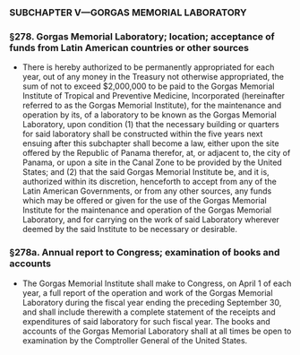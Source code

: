 ### SUBCHAPTER V—GORGAS MEMORIAL LABORATORY

### §278. Gorgas Memorial Laboratory; location; acceptance of funds from Latin American countries or other sources
* There is hereby authorized to be permanently appropriated for each year, out of any money in the Treasury not otherwise appropriated, the sum of not to exceed $2,000,000 to be paid to the Gorgas Memorial Institute of Tropical and Preventive Medicine, Incorporated (hereinafter referred to as the Gorgas Memorial Institute), for the maintenance and operation by its, of a laboratory to be known as the Gorgas Memorial Laboratory, upon condition (1) that the necessary building or quarters for said laboratory shall be constructed within the five years next ensuing after this subchapter shall become a law, either upon the site offered by the Republic of Panama therefor, at, or adjacent to, the city of Panama, or upon a site in the Canal Zone to be provided by the United States; and (2) that the said Gorgas Memorial Institute be, and it is, authorized within its discretion, henceforth to accept from any of the Latin American Governments, or from any other sources, any funds which may be offered or given for the use of the Gorgas Memorial Institute for the maintenance and operation of the Gorgas Memorial Laboratory, and for carrying on the work of said Laboratory wherever deemed by the said Institute to be necessary or desirable.

### §278a. Annual report to Congress; examination of books and accounts
* The Gorgas Memorial Institute shall make to Congress, on April 1 of each year, a full report of the operation and work of the Gorgas Memorial Laboratory during the fiscal year ending the preceding September 30, and shall include therewith a complete statement of the receipts and expenditures of said laboratory for such fiscal year. The books and accounts of the Gorgas Memorial Laboratory shall at all times be open to examination by the Comptroller General of the United States.